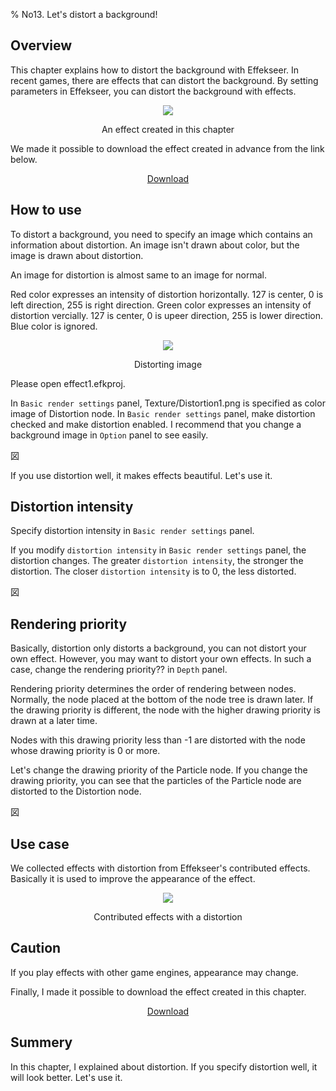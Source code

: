 ﻿% No13. Let's distort a background!

<div class="main">

## Overview

This chapter explains how to distort the background with Effekseer.
In recent games, there are effects that can distort the background.
By setting parameters in Effekseer, you can distort the background with effects.

<div align="center">
<img src="../../img/Tutorial/08_effect1.gif">
<p>An effect created in this chapter</p>
</div>

<p>We made it possible to download the effect created in advance from the link below.</p>
<div align="center">
<p><a href = "../../Sample/08_01_Sample.zip">Download</a></p>
</div>

## How to use

To distort a background, you need to specify an image which contains an information about distortion.
An image isn't drawn about color, but the image is drawn about distortion.

An image for distortion is almost same to an image for normal.

Red color expresses an intensity of distortion horizontally. 127 is center, 0 is left direction, 255 is right direction.
Green color expresses an intensity of distortion vercially. 127 is center, 0 is upeer direction, 255 is lower direction.
Blue color is ignored.

<div align="center">
<img src="../../img/Tutorial/06_ring_en.png">
<p>Distorting image</p>
</div>

Please open effect1.efkproj.

In ```Basic render settings``` panel, Texture/Distortion1.png is specified as color image of Distortion node.
In ```Basic render settings``` panel, make distortion checked and make distortion enabled.
I recommend that you change a background image in ```Option``` panel to see easily.

図

If you use distortion well, it makes effects beautiful.
Let's use it.

## Distortion intensity

Specify distortion intensity in ```Basic render settings``` panel.

If you modify ```distortion intensity``` in ```Basic render settings``` panel, the distortion changes.
The greater ```distortion intensity```, the stronger the distortion.
The closer ```distortion intensity``` is to 0, the less distorted.

図

## Rendering priority

Basically, distortion only distorts a background, you can not distort your own effect.
However, you may want to distort your own effects.
In such a case, change the rendering priority?? in ```Depth``` panel.

Rendering priority determines the order of rendering between nodes. Normally, the node placed at the bottom of the node tree is drawn later.
If the drawing priority is different, the node with the higher drawing priority is drawn at a later time.

Nodes with this drawing priority less than -1 are distorted with the node whose drawing priority is 0 or more.

Let's change the drawing priority of the Particle node.
If you change the drawing priority, you can see that the particles of the Particle node are distorted to the Distortion node.

図

## Use case

We collected effects with distortion from Effekseer's contributed effects.
Basically it is used to improve the appearance of the effect.

<div align="center">
<img src="../../img/Tutorial/08_effect3.gif">
<p>Contributed effects with a distortion</p>
</div>

## Caution

If you play effects with other game engines, appearance may change.

Finally, I made it possible to download the effect created in this chapter.

<div align="center">
<a href = "../../Sample/10_02_Sample.zip">Download</a>
</div>

## Summery

In this chapter, I explained about distortion.
If you specify distortion well, it will look better.
Let's use it.

</div>
